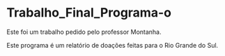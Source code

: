 # Trabalho_Final_Programa-o
Este foi um trabalho pedido pelo professor Montanha. 

Este programa é um relatório de doações feitas para o Rio Grande do Sul. 
